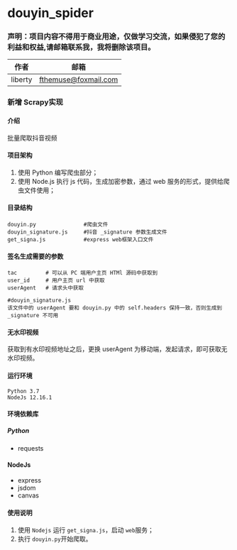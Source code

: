 # douyin_spider

### 声明：项目内容不得用于商业用途，仅做学习交流，如果侵犯了您的利益和权益,请邮箱联系我，我将删除该项目。

| 作者    | 邮箱                                                |
| ------- | --------------------------------------------------- |
| liberty | [fthemuse@foxmail.com](mailto:fthemuse@foxmail.com) |

### 新增 Scrapy实现

#### 介绍

批量爬取抖音视频

#### 项目架构
1. 使用 Python 编写爬虫部分；
2. 使用 Node.js 执行 js 代码，生成加密参数，通过 web 服务的形式，提供给爬虫文件使用；

#### 目录结构

```
douyin.py				#爬虫文件
douyin_signature.js		#抖音 _signature 参数生成文件
get_signa.js			#express web框架入口文件
```

#### 签名生成需要的参数

```
tac			# 可以从 PC 端用户主页 HTMl 源码中获取到
user_id		# 用户主页 url 中获取
userAgent	# 请求头中获取

#douyin_signature.js
该文件中的 userAgent 要和 douyin.py 中的 self.headers 保持一致，否则生成到 _signature 不可用
```

#### 无水印视频

获取到有水印视频地址之后，更换 userAgent 为移动端，发起请求，即可获取无水印视频。

#### 运行环境

```
Python 3.7
NodeJs 12.16.1
```

#### 环境依赖库

##### Python

- requests

#### NodeJs

- express
- jsdom
- canvas

#### 使用说明

1.  使用 `Nodejs` 运行 `get_signa.js`，启动 `web`服务；
2.  执行 `douyin.py`开始爬取。

